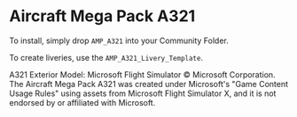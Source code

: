 # Aircraft Mega Pack A321

To install, simply drop `AMP_A321` into your Community Folder.

To create liveries, use the `AMP_A321_Livery_Template`.

A321 Exterior Model: Microsoft Flight Simulator © Microsoft Corporation. The Aircraft Mega Pack A321 was created under Microsoft's "Game Content Usage Rules" using assets from Microsoft Flight Simulator X, and it is not endorsed by or affiliated with Microsoft.
